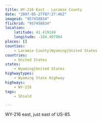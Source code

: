 ```yaml
---
title: WY-216 East - Laramie County
date: "2007-05-27T07:27:46Z"
imageid: "957458834"
flickrid: "957458834"
location:
    latitude: 41.419169
    longitude: -104.407964
places: []
counties:
    - Laramie County|Wyoming|United States
countries:
    - United States
states:
    - Wyoming|United States
highwaytypes:
    - Wyoming State Highway
highways:
    - WY-216
tags:
    - Shield

---
```

WY-216 east, just east of US-85.